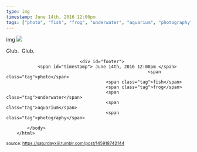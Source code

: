 ```yaml
---
type: img
timestamp: June 14th, 2016 12:00pm
tags: ["photo", "fish", "frog", "underwater", "aquarium", "photography"]
---
```

img
<img src="https://saturdayxiii.github.io/media/145918742144.jpg"/>
                                                                                          
Glub.  Glub.
 
                                    
                
                
                
                
                                <div id="footer">
                <span id="timestamp"> June 14th, 2016 12:00pm </span>
                                                          <span class="tag">photo</span>
                                          <span class="tag">fish</span>
                                          <span class="tag">frog</span>
                                          <span class="tag">underwater</span>
                                          <span class="tag">aquarium</span>
                                          <span class="tag">photography</span>
                                                    
            </body>
        </html>

        
<small>source: https://saturdayxiii.tumblr.com/post/145918742144</small>